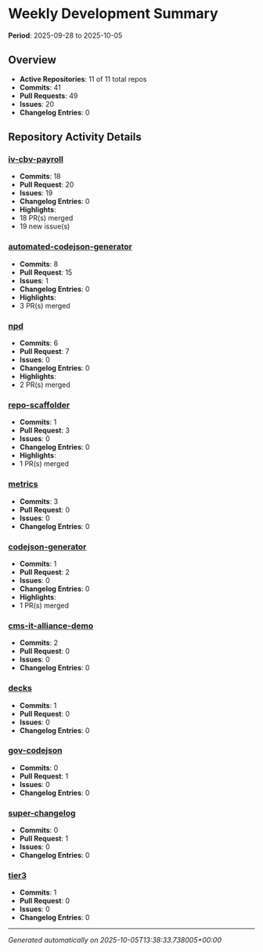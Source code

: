 # Weekly Development Summary
**Period**: 2025-09-28 to 2025-10-05

## Overview
- **Active Repositories**: 11 of 11 total repos
- **Commits**: 41
- **Pull Requests**: 49
- **Issues**: 20
- **Changelog Entries**: 0

## Repository Activity Details

### [iv-cbv-payroll](https://github.com/DSACMS/iv-cbv-payroll)
- **Commits**: 18
- **Pull Request**: 20
- **Issues**: 19
- **Changelog Entries**: 0
- **Highlights**:
 - 18 PR(s) merged
 - 19 new issue(s)

### [automated-codejson-generator](https://github.com/DSACMS/automated-codejson-generator)
- **Commits**: 8
- **Pull Request**: 15
- **Issues**: 1
- **Changelog Entries**: 0
- **Highlights**:
 - 3 PR(s) merged

### [npd](https://github.com/DSACMS/npd)
- **Commits**: 6
- **Pull Request**: 7
- **Issues**: 0
- **Changelog Entries**: 0
- **Highlights**:
 - 2 PR(s) merged

### [repo-scaffolder](https://github.com/DSACMS/repo-scaffolder)
- **Commits**: 1
- **Pull Request**: 3
- **Issues**: 0
- **Changelog Entries**: 0
- **Highlights**:
 - 1 PR(s) merged

### [metrics](https://github.com/DSACMS/metrics)
- **Commits**: 3
- **Pull Request**: 0
- **Issues**: 0
- **Changelog Entries**: 0

### [codejson-generator](https://github.com/DSACMS/codejson-generator)
- **Commits**: 1
- **Pull Request**: 2
- **Issues**: 0
- **Changelog Entries**: 0
- **Highlights**:
 - 1 PR(s) merged

### [cms-it-alliance-demo](https://github.com/DSACMS/cms-it-alliance-demo)
- **Commits**: 2
- **Pull Request**: 0
- **Issues**: 0
- **Changelog Entries**: 0

### [decks](https://github.com/DSACMS/decks)
- **Commits**: 1
- **Pull Request**: 0
- **Issues**: 0
- **Changelog Entries**: 0

### [gov-codejson](https://github.com/DSACMS/gov-codejson)
- **Commits**: 0
- **Pull Request**: 1
- **Issues**: 0
- **Changelog Entries**: 0

### [super-changelog](https://github.com/DSACMS/super-changelog)
- **Commits**: 0
- **Pull Request**: 1
- **Issues**: 0
- **Changelog Entries**: 0

### [tier3](https://github.com/DSACMS/tier3)
- **Commits**: 1
- **Pull Request**: 0
- **Issues**: 0
- **Changelog Entries**: 0

---
*Generated automatically on 2025-10-05T13:38:33.738005+00:00*